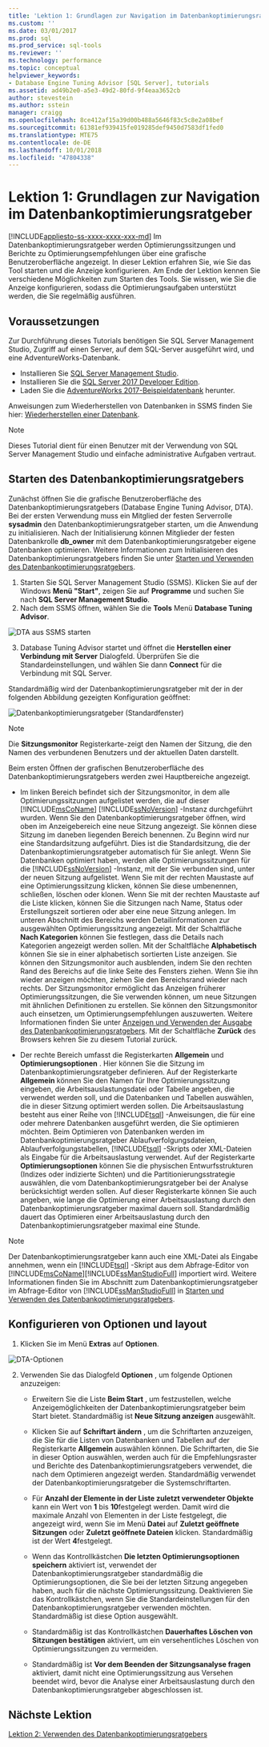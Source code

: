 ```yaml
---
title: 'Lektion 1: Grundlagen zur Navigation im Datenbankoptimierungsratgeber | Microsoft-Dokumentation'
ms.custom: ''
ms.date: 03/01/2017
ms.prod: sql
ms.prod_service: sql-tools
ms.reviewer: ''
ms.technology: performance
ms.topic: conceptual
helpviewer_keywords:
- Database Engine Tuning Advisor [SQL Server], tutorials
ms.assetid: ad49b2e0-a5e3-49d2-80fd-9f4eaa3652cb
author: stevestein
ms.author: sstein
manager: craigg
ms.openlocfilehash: 8ce412af15a39d00b488a5646f83c5c8e2a08bef
ms.sourcegitcommit: 61381ef939415fe019285def9450d7583df1fed0
ms.translationtype: MTE75
ms.contentlocale: de-DE
ms.lasthandoff: 10/01/2018
ms.locfileid: "47804338"
---
```

# <a name="lesson-1-basic-navigation-in-database-engine-tuning-advisor"></a>Lektion 1: Grundlagen zur Navigation im Datenbankoptimierungsratgeber
[!INCLUDE[appliesto-ss-xxxx-xxxx-xxx-md](../../includes/appliesto-ss-xxxx-xxxx-xxx-md.md)]
Im Datenbankoptimierungsratgeber werden Optimierungssitzungen und Berichte zu Optimierungsempfehlungen über eine grafische Benutzeroberfläche angezeigt. In dieser Lektion erfahren Sie, wie Sie das Tool starten und die Anzeige konfigurieren. Am Ende der Lektion kennen Sie verschiedene Möglichkeiten zum Starten des Tools. Sie wissen, wie Sie die Anzeige konfigurieren, sodass die Optimierungsaufgaben unterstützt werden, die Sie regelmäßig ausführen.  

## <a name="prerequisites"></a>Voraussetzungen 

Zur Durchführung dieses Tutorials benötigen Sie SQL Server Management Studio, Zugriff auf einen Server, auf dem SQL-Server ausgeführt wird, und eine AdventureWorks-Datenbank.

- Installieren Sie [SQL Server Management Studio](https://docs.microsoft.com/sql/ssms/download-sql-server-management-studio-ssms).
- Installieren Sie die [SQL Server 2017 Developer Edition](https://www.microsoft.com/sql-server/sql-server-downloads).
- Laden Sie die [AdventureWorks 2017-Beispieldatenbank](https://docs.microsoft.com/sql/samples/adventureworks-install-configure?view=sql-server-2017) herunter.


Anweisungen zum Wiederherstellen von Datenbanken in SSMS finden Sie hier: [Wiederherstellen einer Datenbank](https://docs.microsoft.com/sql/relational-databases/backup-restore/restore-a-database-backup-using-ssms?view=sql-server-2017).

  >[!NOTE]
  > Dieses Tutorial dient für einen Benutzer mit der Verwendung von SQL Server Management Studio und einfache administrative Aufgaben vertraut. 
  

## <a name="launch-database-tuning-advisor"></a>Starten des Datenbankoptimierungsratgebers 
Zunächst öffnen Sie die grafische Benutzeroberfläche des Datenbankoptimierungsratgebers (Database Engine Tuning Advisor, DTA). Bei der ersten Verwendung muss ein Mitglied der festen Serverrolle **sysadmin** den Datenbankoptimierungsratgeber starten, um die Anwendung zu initialisieren. Nach der Initialisierung können Mitglieder der festen Datenbankrolle **db_owner** mit dem Datenbankoptimierungsratgeber eigene Datenbanken optimieren. Weitere Informationen zum Initialisieren des Datenbankoptimierungsratgebers finden Sie unter [Starten und Verwenden des Datenbankoptimierungsratgebers](../../relational-databases/performance/start-and-use-the-database-engine-tuning-advisor.md).  
  
1. Starten Sie SQL Server Management Studio (SSMS). Klicken Sie auf der Windows **Menü "Start"**, zeigen Sie auf **Programme** und suchen Sie nach **SQL Server Management Studio**. 
2. Nach dem SSMS öffnen, wählen Sie die **Tools** Menü **Database Tuning Advisor**. 

  ![DTA aus SSMS starten](media/dta-tutorials/launch-dta.png)

3. Database Tuning Advisor startet und öffnet die **Herstellen einer Verbindung mit Server** Dialogfeld. Überprüfen Sie die Standardeinstellungen, und wählen Sie dann **Connect** für die Verbindung mit SQL Server.  
  
Standardmäßig wird der Datenbankoptimierungsratgeber mit der in der folgenden Abbildung gezeigten Konfiguration geöffnet:  
  
![Datenbankoptimierungsratgeber (Standardfenster)](media/dta-tutorials/dta-default-gui.png)
  
> [!NOTE]  
> Die **Sitzungsmonitor** Registerkarte-zeigt den Namen der Sitzung, die den Namen des verbundenen Benutzers und der aktuellen Daten darstellt. 
  
Beim ersten Öffnen der grafischen Benutzeroberfläche des Datenbankoptimierungsratgebers werden zwei Hauptbereiche angezeigt.  
  
-   Im linken Bereich befindet sich der Sitzungsmonitor, in dem alle Optimierungssitzungen aufgelistet werden, die auf dieser [!INCLUDE[msCoName](../../includes/msconame-md.md)] [!INCLUDE[ssNoVersion](../../includes/ssnoversion-md.md)] -Instanz durchgeführt wurden. Wenn Sie den Datenbankoptimierungsratgeber öffnen, wird oben im Anzeigebereich eine neue Sitzung angezeigt. Sie können diese Sitzung im daneben liegenden Bereich benennen. Zu Beginn wird nur eine Standardsitzung aufgeführt. Dies ist die Standardsitzung, die der Datenbankoptimierungsratgeber automatisch für Sie anlegt. Wenn Sie Datenbanken optimiert haben, werden alle Optimierungssitzungen für die [!INCLUDE[ssNoVersion](../../includes/ssnoversion-md.md)] -Instanz, mit der Sie verbunden sind, unter der neuen Sitzung aufgelistet. Wenn Sie mit der rechten Maustaste auf eine Optimierungssitzung klicken, können Sie diese umbenennen, schließen, löschen oder klonen. Wenn Sie mit der rechten Maustaste auf die Liste klicken, können Sie die Sitzungen nach Name, Status oder Erstellungszeit sortieren oder aber eine neue Sitzung anlegen. Im unteren Abschnitt des Bereichs werden Detailinformationen zur ausgewählten Optimierungssitzung angezeigt. Mit der Schaltfläche **Nach Kategorien** können Sie festlegen, dass die Details nach Kategorien angezeigt werden sollen. Mit der Schaltfläche **Alphabetisch** können Sie sie in einer alphabetisch sortierten Liste anzeigen. Sie können den Sitzungsmonitor auch ausblenden, indem Sie den rechten Rand des Bereichs auf die linke Seite des Fensters ziehen. Wenn Sie ihn wieder anzeigen möchten, ziehen Sie den Bereichsrand wieder nach rechts. Der Sitzungsmonitor ermöglicht das Anzeigen früherer Optimierungssitzungen, die Sie verwenden können, um neue Sitzungen mit ähnlichen Definitionen zu erstellen. Sie können den Sitzungsmonitor auch einsetzen, um Optimierungsempfehlungen auszuwerten. Weitere Informationen finden Sie unter [Anzeigen und Verwenden der Ausgabe des Datenbankoptimierungsratgebers](../../relational-databases/performance/view-and-work-with-the-output-from-the-database-engine-tuning-advisor.md). Mit der Schaltfläche **Zurück** des Browsers kehren Sie zu diesem Tutorial zurück.  
  
-   Der rechte Bereich umfasst die Registerkarten **Allgemein** und **Optimierungsoptionen** . Hier können Sie die Sitzung im Datenbankoptimierungsratgeber definieren. Auf der Registerkarte **Allgemein** können Sie den Namen für Ihre Optimierungssitzung eingeben, die Arbeitsauslastungsdatei oder Tabelle angeben, die verwendet werden soll, und die Datenbanken und Tabellen auswählen, die in dieser Sitzung optimiert werden sollen. Die Arbeitsauslastung besteht aus einer Reihe von [!INCLUDE[tsql](../../includes/tsql-md.md)] -Anweisungen, die für eine oder mehrere Datenbanken ausgeführt werden, die Sie optimieren möchten. Beim Optimieren von Datenbanken werden im Datenbankoptimierungsratgeber Ablaufverfolgungsdateien, Ablaufverfolgungstabellen, [!INCLUDE[tsql](../../includes/tsql-md.md)] -Skripts oder XML-Dateien als Eingabe für die Arbeitsauslastung verwendet. Auf der Registerkarte **Optimierungsoptionen** können Sie die physischen Entwurfsstrukturen (Indizes oder indizierte Sichten) und die Partitionierungsstrategie auswählen, die vom Datenbankoptimierungsratgeber bei der Analyse berücksichtigt werden sollen. Auf dieser Registerkarte können Sie auch angeben, wie lange die Optimierung einer Arbeitsauslastung durch den Datenbankoptimierungsratgeber maximal dauern soll. Standardmäßig dauert das Optimieren einer Arbeitsauslastung durch den Datenbankoptimierungsratgeber maximal eine Stunde.  
  
> [!NOTE]  
> Der Datenbankoptimierungsratgeber kann auch eine XML-Datei als Eingabe annehmen, wenn ein [!INCLUDE[tsql](../../includes/tsql-md.md)] -Skript aus dem Abfrage-Editor von [!INCLUDE[msCoName](../../includes/msconame-md.md)][!INCLUDE[ssManStudioFull](../../includes/ssmanstudiofull-md.md)] importiert wird. Weitere Informationen finden Sie im Abschnitt zum Datenbankoptimierungsratgeber im Abfrage-Editor von [!INCLUDE[ssManStudioFull](../../includes/ssmanstudiofull-md.md)] in [Starten und Verwenden des Datenbankoptimierungsratgebers](../../relational-databases/performance/start-and-use-the-database-engine-tuning-advisor.md).  
  
## <a name="configure-tool-options-and-layout"></a>Konfigurieren von Optionen und layout 

1.  Klicken Sie im Menü **Extras** auf **Optionen**.  

   ![DTA-Optionen](media/dta-tutorials/dta-settings.png) 
  
2.  Verwenden Sie das Dialogfeld **Optionen** , um folgende Optionen anzuzeigen:  
  
    -   Erweitern Sie die Liste **Beim Start** , um festzustellen, welche Anzeigemöglichkeiten der Datenbankoptimierungsratgeber beim Start bietet. Standardmäßig ist **Neue Sitzung anzeigen** ausgewählt.  
  
    -   Klicken Sie auf **Schriftart ändern** , um die Schriftarten anzuzeigen, die Sie für die Listen von Datenbanken und Tabellen auf der Registerkarte **Allgemein** auswählen können. Die Schriftarten, die Sie in dieser Option auswählen, werden auch für die Empfehlungsraster und Berichte des Datenbankoptimierungsratgebers verwendet, die nach dem Optimieren angezeigt werden. Standardmäßig verwendet der Datenbankoptimierungsratgeber die Systemschriftarten.  
  
    -   Für **Anzahl der Elemente in der Liste zuletzt verwendeter Objekte** kann ein Wert von **1** bis **10**festgelegt werden. Damit wird die maximale Anzahl von Elementen in der Liste festgelegt, die angezeigt wird, wenn Sie im Menü **Datei** auf **Zuletzt geöffnete Sitzungen** oder **Zuletzt geöffnete Dateien** klicken. Standardmäßig ist der Wert **4**festgelegt.  
  
    -   Wenn das Kontrollkästchen **Die letzten Optimierungsoptionen speichern** aktiviert ist, verwendet der Datenbankoptimierungsratgeber standardmäßig die Optimierungsoptionen, die Sie bei der letzten Sitzung angegeben haben, auch für die nächste Optimierungssitzung. Deaktivieren Sie das Kontrollkästchen, wenn Sie die Standardeinstellungen für den Datenbankoptimierungsratgeber verwenden möchten. Standardmäßig ist diese Option ausgewählt.  
  
    -   Standardmäßig ist das Kontrollkästchen **Dauerhaftes Löschen von Sitzungen bestätigen** aktiviert, um ein versehentliches Löschen von Optimierungssitzungen zu vermeiden.  
  
    -   Standardmäßig ist **Vor dem Beenden der Sitzungsanalyse fragen** aktiviert, damit nicht eine Optimierungssitzung aus Versehen beendet wird, bevor die Analyse einer Arbeitsauslastung durch den Datenbankoptimierungsratgeber abgeschlossen ist.  
  
## <a name="next-lesson"></a>Nächste Lektion  
[Lektion 2: Verwenden des Datenbankoptimierungsratgebers](../../tools/dta/lesson-2-using-database-engine-tuning-advisor.md)  
  
  
  
